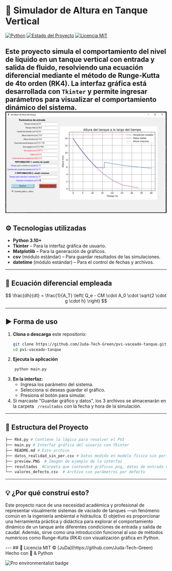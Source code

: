 # 🚰 Simulador de Altura en Tanque Vertical

[![Python](https://img.shields.io/badge/Python-3.10+-blue.svg)](https://www.python.org/)
[![Estado del Proyecto](https://img.shields.io/badge/Estado-En%20desarrollo-yellow)]()
[![Licencia MIT](https://img.shields.io/badge/Licencia-MIT-green.svg)](LICENSE)

Este proyecto simula el comportamiento del nivel de líquido en un tanque vertical con entrada y salida de fluido, resolviendo una ecuación diferencial mediante el método de Runge-Kutta de 4to orden (RK4). La interfaz gráfica está desarrollada con `Tkinter` y permite ingresar parámetros para visualizar el comportamiento dinámico del sistema.
![Password Manager Screenshot](./preview.PNG) 
---
## ⚙️ Tecnologías utilizadas

- **Python 3.10+**
- **Tkinter** – Para la interfaz gráfica de usuario.
- **Matplotlib** – Para la generación de gráficos.
- **csv** (módulo estándar) – Para guardar resultados de las simulaciones.
- **datetime** (módulo estándar) – Para el control de fechas y archivos.
---
## 🧮 Ecuación diferencial empleada
$$
\frac{dh}{dt} = \frac{1}{A_T} \left( Q_e - CM \cdot A_0 \cdot \sqrt{2 \cdot g \cdot h} \right)
$$

---
## ▶️ Forma de uso

1. **Clona o descarga** este repositorio:
   ```bash
   git clone https://github.com/Juda-Tech-Green/pvi-vaceado-tanque.git
   cd pvi-vaceado-tanque
   ```
2. **Ejecuta la aplicación**
```bash
    python main.py
```
3. **En la interfaz:**
    - Ingresa los parámetro del sistema.
    - Selecciona si deseas guardar el gráfico.
    - Presiona el botón para simular.
4. Si marcaste "Guardar gráfico y datos", los 3 archivos se almacenarán en la carpeta ``` /resultados``` con la fecha y hora de la simulación.
---
## 📂 Estructura del Proyecto
```bash
├── Rk4.py # Contiene la lógica para resolver el PVI 
├── main.py # Interfaz gráfica del usuario con Tkinter 
├── README.md # Este archivo 
├── datos_realidad_sin_per.csv # Datos medido en modelo físico sin perturbaciones
├── preview.PNG  # Imagen de ejemplo de la interfaz
├── resultados  #Carpeta que contendrá gráficos.png, datos de entrada en csv y resultados de tiempo y altura en csv.
└── valores_defecto.csv  # Archivo con parámetros por defecto
```
---
## 💡 ¿Por qué construí esto?
<p>
Este proyecto nace de una necesidad académica y profesional de representar visualmente sistemas de vaciado de tanques —un fenómeno común en la ingeniería ambiental e hidráulica. El objetivo es proporcionar una herramienta práctica y didáctica para explorar el comportamiento dinámico de un tanque ante diferentes condiciones de entrada y salida de caudal.
Además, sirve como una introducción funcional al uso de métodos numéricos como Runge-Kutta (RK4) con visualización gráfica en Python.
</p>
---
## 📜 Licencia
MIT © [JuDa](https://github.com/Juda-Tech-Green)
Hecho con 💚 & Python

![Pro environmentalist badge](https://img.shields.io/badge/dev-environmentalist-green)
